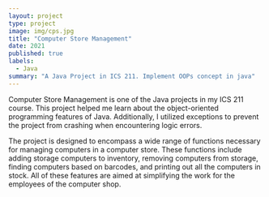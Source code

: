 ```yaml
---
layout: project
type: project
image: img/cps.jpg
title: "Computer Store Management"
date: 2021
published: true
labels:
  - Java
summary: "A Java Project in ICS 211. Implement OOPs concept in java"
---
```




<p>Computer Store Management is one of the Java projects in my ICS 211 course. This project helped me learn about the object-oriented programming features of Java. Additionally, I utilized exceptions to prevent the project from crashing when encountering logic errors.</p>

<p>The project is designed to encompass a wide range of functions necessary for managing computers in a computer store. These functions include adding storage computers to inventory, removing computers from storage, finding computers based on barcodes, and printing out all the computers in stock. All of these features are aimed at simplifying the work for the employees of the computer shop.</p>
